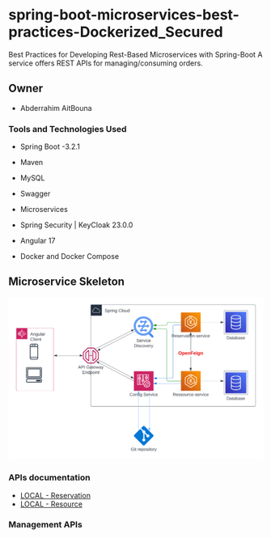 # spring-boot-microservices-best-practices-Dockerized_Secured
Best Practices for Developing Rest-Based Microservices with Spring-Boot
A service offers REST APIs for managing/consuming orders.

## Owner

- Abderrahim AitBouna

### Tools and Technologies Used ###
* Spring Boot -3.2.1

* Maven
* MySQL
* Swagger
* Microservices
* Spring Security | KeyCloak 23.0.0
* Angular 17
* Docker and Docker Compose


## Microservice Skeleton

![App architecture diagram.png](assert%2Fscreenshot%2FApp%20architecture%20diagram.png)


### APIs documentation ###

- [LOCAL - Reservation](http://localhost:8082/swagger-ui/index.html)
- [LOCAL - Resource](http://localhost:8081/swagger-ui/index.html)

### Management APIs ###